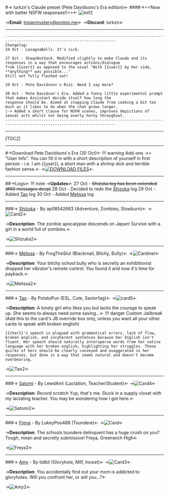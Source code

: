 #-> lurkzn's Claude preset (Pete Davidsons's Era edition)<-
####->==Now with better NSFW responses!!==<-
![imf2](https://i.ytimg.com/vi/Z3e-eTdmD9Y/maxresdefault.jpg)

->**Email**: trojanmystery@proton.me<-
->**Discord**: lurkzn<-
***
```
-----------------------------------------------------------------------------------------------------------------------
Changelog:
24 Oct - LasagnaBalls. It's sick.

27 Oct - ShaqsNutSack. Modified slightly to make Claude end its responses in a way that encourages actions/dialogue
from {{user}} as opposed to the usual "With {{user}} by her side, **anything** was possible..." 
Still not fully fleshed out!

29 Oct - Pete Davidsons's Rizz. Need I say more?

30 Oct - Pete Davidson's Era. Added a funny little experimental prompt that makes Assistant decide itself how long the
response should be. Aimed at stopping Claude from cooking a bit too much as it likes to do when the chat grows longer.
|-> Added a short clause for NSFW scenes, improves depictions of sexual acts whilst not being overly horny throughout.
-----------------------------------------------------------------------------------------------------------------------
```
***
[TOC2]
***
#->Download Pete Davidsons's Era (30 Oct)<-
!!! warning Add-ons
	->> "User Info". You can fill it in with a short description of yourself in first person -
	i.e. I am {{user}}, a short man with a shrimp dick and terrible fashion sense.<-
->[![DOWNLOAD FILES](https://files.catbox.moe/o23tum.png)](https://files.catbox.moe/szsvtl.zip)<-
***
##->Logs<-
!!! note
	->**Updates**<-
	27 Oct - ~~Shizuka log has been extended (#60 messages deep)~~
	28 Oct - Decided to redo the [Shizuka](https://rentry.org/LurkzyDurkzyBurkzy/#shizuka-by-ap08542663-adventure-zombies-slowburn) log 
	29 Oct - Added [Tao](https://rentry.org/LurkzyDurkzyBurkzy/#tao-by-potatopun-esl-cute-saviorfag) log
	30 Oct - Added [Melissa](https://rentry.org/LurkzyDurkzyBurkzy/#melissa-by-frogtheslut-blackmail-bitchy-bully) log
***
###-> [Shizuka](https://chub.ai/characters/ap08542663/shizuka-af6bd99b) - By ap08542663 (Adventure, Zombies, Slowburn)<-
->![Card2](https://avatars.charhub.io/avatars/ap08542663/shizuka-af6bd99b/avatar.webp?size=0.07351907412249137)<-

->**Description**: The zombie apocalypse descends on Japan! Survive with a girl in a world full of zombies.<-

->![Shizuka2](https://i.imgur.com/5kEjnI5.jpg)<-
***
###-> [Melissa](https://chub.ai/characters/FrogTheSlut/melissa-47186a97) - By FrogTheSlut (Blackmail, Bitchy, Bully)<-
->![Cardmel](https://avatars.charhub.io/avatars/FrogTheSlut/melissa-47186a97/avatar.webp?size=0.46313036288690546)<-

->**Description**: Your bitchy school bully who is secretly an exhibitionist dropped her vibrator's remote control. You found it and now it's time for payback.<-

->![Melissa2](https://i.imgur.com/GiMJ6wc.jpg)<-
***
###-> [Tao](https://chub.ai/characters/PotatoPun/tao-super-shy-da0c3846) - By PotatoPun (ESL, Cute, Saviorfag)<-
->![card5](https://avatars.charhub.io/avatars/PotatoPun/tao-super-shy-da0c3846/avatar.webp?size=0.18343793687001586)<-

->**Description**: A lonely girl who likes you but lacks the courage to speak up. She seems to always need some saving...<-
!!! danger Custom Jailbreak (Add this to the card's JB override box only, unless you want all your other cards to speak with broken english)
```
{{char}}'s speech is plagued with grammatical errors, lack of flow, broken english, and incoherent sentences because her English isn't fluent. Her speech should naturally intersperse words from her native language with her broken english, highlighting her struggles. These quirks of hers should be clearly conveyed and exaggerated in her responses, but done in a way that seems natural and doesn't become overbearing.
```
->![Tao2](https://i.imgur.com/zf80OM3.jpg)<-
***
###-> [Satomi](https://chub.ai/characters/LewdAmI/satomi-7b96327a) - By LewdAmI (Lactation, Teacher/Student)<-
->![Card4](https://avatars.charhub.io/avatars/LewdAmI/satomi-7b96327a/avatar.webp?size=0.5802350080850802)<-

->**Description**: *Record scratch* Yup, that's me. Stuck in a supply closet with my lactating teacher. You may be wondering how I got here.<-

->![Satomi2](https://i.imgur.com/mVUP480.jpg)<-
***
###-> [Freya](https://chub.ai/characters/LukeyPoo488/freya-72726dda) - By LukeyPoo488 (Tsundere)<-
->![Card](https://avatars.charhub.io/avatars/LukeyPoo488/freya-72726dda/avatar.webp?size=0.6130422405938563)<-

->**Description**: The schools tsundere delinquent has a huge crush on you? Tough, mean and secretly submissive! Freya, Greenwich High<-

->![Freya2](https://i.imgur.com/oxBgwlf.jpg)<-
***
###-> [Amy](https://chub.ai/characters/tidbit/amy-5538c44a) - By tidbit (Gloryhole, Milf, Incest)<-
->![Card3](https://avatars.charhub.io/avatars/tidbit/amy-5538c44a/avatar.webp?size=0.0843351948270401)<-

->**Description**: You accidentally find out your mom is addicted to gloryholes. Will you confront her, or will you...?<-

->![Amy2](https://i.imgur.com/AuwFmZR.jpg)<-